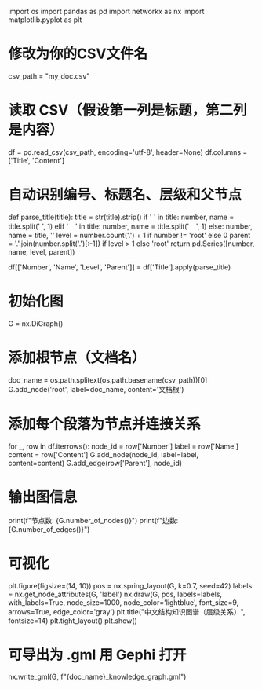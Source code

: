 import os
import pandas as pd
import networkx as nx
import matplotlib.pyplot as plt

# 修改为你的CSV文件名
csv_path = "my_doc.csv"

# 读取 CSV（假设第一列是标题，第二列是内容）
df = pd.read_csv(csv_path, encoding='utf-8', header=None)
df.columns = ['Title', 'Content']

# 自动识别编号、标题名、层级和父节点
def parse_title(title):
    title = str(title).strip()
    if ' ' in title:
        number, name = title.split(' ', 1)
    elif '　' in title:
        number, name = title.split('　', 1)
    else:
        number, name = title, ''
    level = number.count('.') + 1 if number != 'root' else 0
    parent = '.'.join(number.split('.')[:-1]) if level > 1 else 'root'
    return pd.Series([number, name, level, parent])

df[['Number', 'Name', 'Level', 'Parent']] = df['Title'].apply(parse_title)

# 初始化图
G = nx.DiGraph()

# 添加根节点（文档名）
doc_name = os.path.splitext(os.path.basename(csv_path))[0]
G.add_node('root', label=doc_name, content='文档根')

# 添加每个段落为节点并连接关系
for _, row in df.iterrows():
    node_id = row['Number']
    label = row['Name']
    content = row['Content']
    G.add_node(node_id, label=label, content=content)
    G.add_edge(row['Parent'], node_id)

# 输出图信息
print(f"节点数: {G.number_of_nodes()}")
print(f"边数: {G.number_of_edges()}")

# 可视化
plt.figure(figsize=(14, 10))
pos = nx.spring_layout(G, k=0.7, seed=42)
labels = nx.get_node_attributes(G, 'label')
nx.draw(G, pos, labels=labels, with_labels=True, node_size=1000,
        node_color='lightblue', font_size=9, arrows=True, edge_color='gray')
plt.title("中文结构知识图谱（层级关系）", fontsize=14)
plt.tight_layout()
plt.show()

# 可导出为 .gml 用 Gephi 打开
nx.write_gml(G, f"{doc_name}_knowledge_graph.gml")
